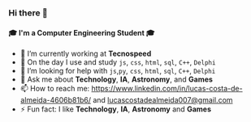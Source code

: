 ### Hi there 👋

<!--
**lucascostadealmeida/lucascostadealmeida** is a ✨ _special_ ✨ repository because its `README.md` (this file) appears on your GitHub profile.
<<<<<<< HEAD
=======

Here are some ideas to get you started:

- 🔭 I’m currently working on ...
- 🌱 I’m currently learning ...
- 👯 I’m looking to collaborate on ...
- 🤔 I’m looking for help with ...
- 💬 Ask me about ...
- 📫 How to reach me: [linkedin.com/in/lucas-costa-de-almeida-4606b81b6] (linkedin.com/in/lucas-costa-de-almeida-4606b81b6) and [lucascostadealmeida007@gmail.com] (lucascostadealmeida007@gmail.com)
- 😄 Pronouns: ...
- ⚡ Fun fact: ...
>>>>>>> 7bc26ce57dd23444a387be0967e689d58d2df71f
-->
#### 🎓 I'm a Computer Engineering Student 🎓
- 🏢 I’m currently working at **Tecnospeed** 
- 🌱 On the day I use and study `js`, `css`, `html`, `sql`, `C++`, `Delphi`
- 🤔 I’m looking for help with  `js`,`py`, `css`, `html`, `sql`, `C++`, `Delphi`
- 💬 Ask me about **Technology**, **IA**, **Astronomy**, and **Games**
- 📫 How to reach me: https://www.linkedin.com/in/lucas-costa-de-almeida-4606b81b6/ and lucascostadealmeida007@gmail.com 
- ⚡ Fun fact: I like **Technology**, **IA**, **Astronomy** and **Games**

